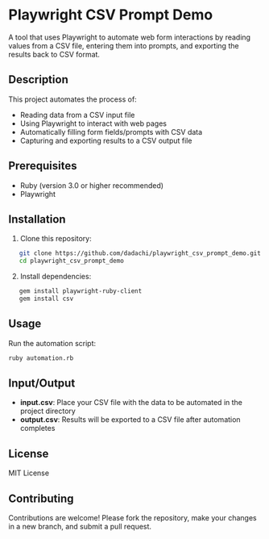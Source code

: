 # Playwright CSV Prompt Demo

A tool that uses Playwright to automate web form interactions by reading values from a CSV file, entering them into prompts, and exporting the results back to CSV format.

## Description

This project automates the process of:
- Reading data from a CSV input file
- Using Playwright to interact with web pages
- Automatically filling form fields/prompts with CSV data
- Capturing and exporting results to a CSV output file

## Prerequisites

- Ruby (version 3.0 or higher recommended)
- Playwright

## Installation

1. Clone this repository:
```bash
   git clone https://github.com/dadachi/playwright_csv_prompt_demo.git
   cd playwright_csv_prompt_demo
```

2. Install dependencies:
```bash
   gem install playwright-ruby-client
   gem install csv
```

## Usage

Run the automation script:
```bash
ruby automation.rb
```

## Input/Output

- **input.csv**: Place your CSV file with the data to be automated in the project directory
- **output.csv**: Results will be exported to a CSV file after automation completes

## License

MIT License

## Contributing

Contributions are welcome! Please fork the repository, make your changes in a new branch, and submit a pull request.
